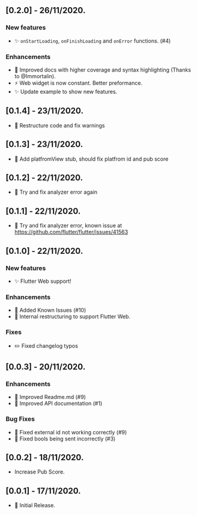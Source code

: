 ## [0.2.0] - 26/11/2020.

### New features
* ✨ `onStartLoading`, `onFinishLoading` and `onError` functions. (#4)

### Enhancements
* 📝 Improved docs with higher coverage and syntax highlighting (Thanks to @Immortalin).
* ⚡️ Web widget is now constant. Better preformance.
* ✨ Update example to show new features.

## [0.1.4] - 23/11/2020.

* 🎨 Restructure code and fix warnings

## [0.1.3] - 23/11/2020.

* 🐛 Add platfromView stub, should fix platfrom id and pub score

## [0.1.2] - 22/11/2020.

* 🐛 Try and fix analyzer error again

## [0.1.1] - 22/11/2020.

* 🐛 Try and fix analyzer error, known issue at https://github.com/flutter/flutter/issues/41563

## [0.1.0] - 22/11/2020.

### New features
* ✨ Flutter Web support!

### Enhancements
* 📝 Added Known Issues (#10)
* 🎨 Internal restructuring to support Flutter Web.

### Fixes
* ✏️ Fixed changelog typos

## [0.0.3] - 20/11/2020.

### Enhancements
* 📝 Improved Readme.md (#9)
* 📝 Improved API documentation (#1)

### Bug Fixes
* 🐛 Fixed external id not working correctly (#9)
* 🐛 Fixed bools being sent incorrectly (#3)

## [0.0.2] - 18/11/2020.

* Increase Pub Score.

## [0.0.1] - 17/11/2020.

* 🎉 Initial Release.
